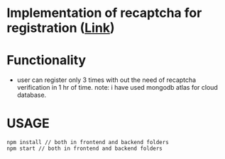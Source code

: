 # Implementation of recaptcha for registration ([Link](https://recaptchawithreact.now.sh/))

# Functionality
- user can register only 3 times with out the need of recaptcha verification in 1 hr of time.
 note: i have used mongodb atlas for cloud database.
# USAGE
```node
npm install // both in frontend and backend folders
npm start // both in frontend and backend folders
```
